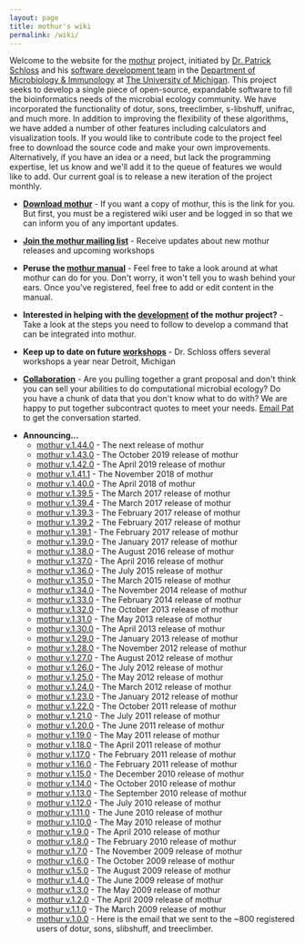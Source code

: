 ```yaml
---
layout: page
title: mothur's wiki
permalink: /wiki/
---
```


Welcome to the website for the [ mothur](Main_Page) project,
initiated by [Dr. Patrick Schloss](https://www.mothur.org) and his
[software development team](software_development_team) in the
[Department of Microbiology &
Immunology](https://www.med.umich.edu/microbio/) at [The University of
Michigan](https://www.umich.edu). This project seeks to develop a single
piece of open-source, expandable software to fill the bioinformatics
needs of the microbial ecology community. We have incorporated the
functionality of dotur, sons, treeclimber, s-libshuff, unifrac, and much
more. In addition to improving the flexibility of these algorithms, we
have added a number of other features including calculators and
visualization tools. If you would like to contribute code to the project
feel free to download the source code and make your own improvements.
Alternatively, if you have an idea or a need, but lack the programming
expertise, let us know and we\'ll add it to the queue of features we
would like to add. Our current goal is to release a new iteration of the
project monthly.

-   **[Download mothur](Download_mothur)** - If you want a
    copy of mothur, this is the link for you. But first, you must be a
    registered wiki user and be logged in so that we can inform you of
    any important updates.

<!-- -->

-   **[Join the mothur mailing
    list](https://groups.io/g/mothur/join)** - Receive updates about new
    mothur releases and upcoming workshops

<!-- -->

-   **Peruse the [mothur manual](mothur_manual)** - Feel free
    to take a look around at what mothur can do for you. Don\'t worry,
    it won\'t tell you to wash behind your ears. Once you\'ve
    registered, feel free to add or edit content in the manual.

<!-- -->

-   **Interested in helping with the [
    development](software_development) of the mothur
    project?** - Take a look at the steps you need to follow to develop
    a command that can be integrated into mothur.

<!-- -->

-   **Keep up to date on future [workshops](workshops)** -
    Dr. Schloss offers several workshops a year near Detroit, Michigan

<!-- -->

-   **[Collaboration](Collaboration)** - Are you pulling
    together a grant proposal and don\'t think you can sell your
    abilities to do computational microbial ecology? Do you have a chunk
    of data that you don\'t know what to do with? We are happy to put
    together subcontract quotes to meet your needs. [ Email
    Pat](Special:EmailUser/Pschloss) to get the conversation
    started.

<!-- -->

-   **Announcing\...**
    -   [mothur
        v.1.44.0](https://github.com/mothur/mothur/releases/tag/v1.44.0) -
        The next release of mothur
    -   [mothur
        v.1.43.0](https://github.com/mothur/mothur/releases/tag/v.1.43.0) -
        The October 2019 release of mothur
    -   [mothur
        v.1.42.0](https://github.com/mothur/mothur/releases/tag/v1.42.0) -
        The April 2019 release of mothur
    -   [mothur
        v.1.41.1](https://github.com/mothur/mothur/releases/tag/v.1.41.1) -
        The November 2018 of mothur
    -   [mothur
        v.1.40.0](https://github.com/mothur/mothur/releases/tag/v1.40.0) -
        The April 2018 of mothur
    -   [mothur
        v.1.39.5](https://github.com/mothur/mothur/releases/tag/v1.39.5) -
        The March 2017 release of mothur
    -   [mothur
        v.1.39.4](https://github.com/mothur/mothur/releases/tag/v1.39.4) -
        The March 2017 release of mothur
    -   [mothur
        v.1.39.3](https://github.com/mothur/mothur/releases/tag/v1.39.3) -
        The February 2017 release of mothur
    -   [mothur
        v.1.39.2](https://github.com/mothur/mothur/releases/tag/v1.39.2) -
        The February 2017 release of mothur
    -   [mothur
        v.1.39.1](https://github.com/mothur/mothur/releases/tag/v1.39.1) -
        The February 2017 release of mothur
    -   [mothur
        v.1.39.0](https://github.com/mothur/mothur/releases/tag/v1.39.0) -
        The January 2017 release of mothur
    -   [mothur
        v.1.38.0](https://github.com/mothur/mothur/releases/tag/v1.38.1) -
        The August 2016 release of mothur
    -   [mothur
        v.1.37.0](https://github.com/mothur/mothur/releases/tag/v1.37.0) -
        The April 2016 release of mothur
    -   [mothur v.1.36.0](mothur_v.1.36.0) - The July 2015
        release of mothur
    -   [mothur v.1.35.0](mothur_v.1.35.0) - The March 2015
        release of mothur
    -   [mothur v.1.34.0](mothur_v.1.34.0) - The November
        2014 release of mothur
    -   [mothur v.1.33.0](mothur_v.1.33.0) - The February
        2014 release of mothur
    -   [mothur v.1.32.0](mothur_v.1.32.0) - The October 2013
        release of mothur
    -   [mothur v.1.31.0](mothur_v.1.31.0) - The May 2013
        release of mothur
    -   [mothur v.1.30.0](mothur_v.1.30.0) - The April 2013
        release of mothur
    -   [mothur v.1.29.0](mothur_v.1.29.0) - The January 2013
        release of mothur
    -   [mothur v.1.28.0](mothur_v.1.28.0) - The November
        2012 release of mothur
    -   [mothur v.1.27.0](mothur_v.1.27.0) - The August 2012
        release of mothur
    -   [mothur v.1.26.0](mothur_v.1.26.0) - The July 2012
        release of mothur
    -   [mothur v.1.25.0](mothur_v.1.25.0) - The May 2012
        release of mothur
    -   [mothur v.1.24.0](mothur_v.1.24.0) - The March 2012
        release of mothur
    -   [mothur v.1.23.0](mothur_v.1.23.0) - The January 2012
        release of mothur
    -   [mothur v.1.22.0](mothur_v.1.22.0) - The October 2011
        release of mothur
    -   [mothur v.1.21.0](mothur_v.1.21.0) - The July 2011
        release of mothur
    -   [mothur v.1.20.0](mothur_v.1.20.0) - The June 2011
        release of mothur
    -   [mothur v.1.19.0](mothur_v.1.19.0) - The May 2011
        release of mothur
    -   [mothur v.1.18.0](mothur_v.1.18.0) - The April 2011
        release of mothur
    -   [mothur v.1.17.0](mothur_v.1.17.0) - The February
        2011 release of mothur
    -   [mothur v.1.16.0](mothur_v.1.16.0) - The February
        2011 release of mothur
    -   [mothur v.1.15.0](mothur_v.1.15.0) - The December
        2010 release of mothur
    -   [mothur v.1.14.0](mothur_v.1.14.0) - The October 2010
        release of mothur
    -   [mothur v.1.13.0](mothur_v.1.13.0) - The September
        2010 release of mothur
    -   [mothur v.1.12.0](mothur_v.1.12.0) - The July 2010
        release of mothur
    -   [mothur v.1.11.0](mothur_v.1.11.0) - The June 2010
        release of mothur
    -   [mothur v.1.10.0](mothur_v.1.10.0) - The May 2010
        release of mothur
    -   [mothur v.1.9.0](mothur_v.1.9.0) - The April 2010
        release of mothur
    -   [mothur v.1.8.0](mothur_v.1.8.0) - The February 2010
        release of mothur
    -   [mothur v.1.7.0](mothur_v.1.7.0) - The November 2009
        release of mothur
    -   [mothur v.1.6.0](mothur_v.1.6.0) - The October 2009
        release of mothur
    -   [mothur v.1.5.0](mothur_v.1.5.0) - The August 2009
        release of mothur
    -   [mothur v.1.4.0](mothur_v.1.4.0) - The June 2009
        release of mothur
    -   [mothur v.1.3.0](mothur_v.1.3.0) - The May 2009
        release of mothur
    -   [mothur v.1.2.0](mothur_v.1.2.0) - The April 2009
        release of mothur
    -   [mothur v.1.1.0](mothur_v.1.1.0) - The March 2009
        release of mothur
    -   [mothur v.1.0.0](mothur_v.1.0.0) - Here is the email
        that we sent to the \~800 registered users of dotur, sons,
        slibshuff, and treeclimber.
